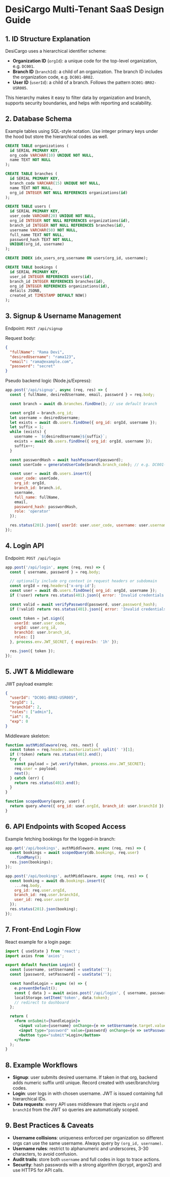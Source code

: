 # DesiCargo Multi-Tenant SaaS Design Guide

## 1. ID Structure Explanation

DesiCargo uses a hierarchical identifier scheme:

- **Organization ID** (`orgId`): a unique code for the top-level organization, e.g. `DC001`.
- **Branch ID** (`branchId`): a child of an organization. The branch ID includes the organization code, e.g. `DC001-BR02`.
- **User ID** (`userId`): a child of a branch. Follows the pattern `DC001-BR02-USR005`.

This hierarchy makes it easy to filter data by organization and branch, supports security boundaries, and helps with reporting and scalability.

## 2. Database Schema

Example tables using SQL-style notation. Use integer primary keys under the hood but store the hierarchical codes as well.

```sql
CREATE TABLE organizations (
  id SERIAL PRIMARY KEY,
  org_code VARCHAR(10) UNIQUE NOT NULL,
  name TEXT NOT NULL
);

CREATE TABLE branches (
  id SERIAL PRIMARY KEY,
  branch_code VARCHAR(15) UNIQUE NOT NULL,
  name TEXT NOT NULL,
  org_id INTEGER NOT NULL REFERENCES organizations(id)
);

CREATE TABLE users (
  id SERIAL PRIMARY KEY,
  user_code VARCHAR(20) UNIQUE NOT NULL,
  org_id INTEGER NOT NULL REFERENCES organizations(id),
  branch_id INTEGER NOT NULL REFERENCES branches(id),
  username VARCHAR(50) NOT NULL,
  full_name TEXT NOT NULL,
  password_hash TEXT NOT NULL,
  UNIQUE(org_id, username)
);

CREATE INDEX idx_users_org_username ON users(org_id, username);

CREATE TABLE bookings (
  id SERIAL PRIMARY KEY,
  user_id INTEGER REFERENCES users(id),
  branch_id INTEGER REFERENCES branches(id),
  org_id INTEGER REFERENCES organizations(id),
  details JSONB,
  created_at TIMESTAMP DEFAULT NOW()
);
```

## 3. Signup & Username Management

Endpoint: `POST /api/signup`

Request body:
```json
{
  "fullName": "Rama Devi",
  "desiredUsername": "rama123",
  "email": "rama@example.com",
  "password": "secret"
}
```

Pseudo backend logic (Node.js/Express):

```js
app.post('/api/signup', async (req, res) => {
  const { fullName, desiredUsername, email, password } = req.body;

  const branch = await db.branches.findOne(); // use default branch

  const orgId = branch.org_id;
  let username = desiredUsername;
  let exists = await db.users.findOne({ org_id: orgId, username });
  let suffix = 1;
  while (exists) {
    username = `${desiredUsername}${suffix}`;
    exists = await db.users.findOne({ org_id: orgId, username });
    suffix++;
  }

  const passwordHash = await hashPassword(password);
  const userCode = generateUserCode(branch.branch_code); // e.g. DC001-BR02-USR005

  const user = await db.users.insert({
    user_code: userCode,
    org_id: orgId,
    branch_id: branch.id,
    username,
    full_name: fullName,
    email,
    password_hash: passwordHash,
    role: 'operator'
  });

  res.status(201).json({ userId: user.user_code, username: user.username });
});
```

## 4. Login API

Endpoint: `POST /api/login`

```js
app.post('/api/login', async (req, res) => {
  const { username, password } = req.body;

  // optionally include org context in request headers or subdomain
  const orgId = req.headers['x-org-id'];
  const user = await db.users.findOne({ org_id: orgId, username });
  if (!user) return res.status(401).json({ error: 'Invalid credentials' });

  const valid = await verifyPassword(password, user.password_hash);
  if (!valid) return res.status(401).json({ error: 'Invalid credentials' });

  const token = jwt.sign({
    userId: user.user_code,
    orgId: user.org_id,
    branchId: user.branch_id,
    roles: []
  }, process.env.JWT_SECRET, { expiresIn: '1h' });

  res.json({ token });
});
```

## 5. JWT & Middleware

JWT payload example:
```json
{
  "userId": "DC001-BR02-USR005",
  "orgId": 1,
  "branchId": 2,
  "roles": ["admin"],
  "iat": 0,
  "exp": 0
}
```

Middleware skeleton:
```js
function authMiddleware(req, res, next) {
  const token = req.headers.authorization?.split(' ')[1];
  if (!token) return res.status(401).end();
  try {
    const payload = jwt.verify(token, process.env.JWT_SECRET);
    req.user = payload;
    next();
  } catch (err) {
    return res.status(401).end();
  }
}

function scopedQuery(query, user) {
  return query.where({ org_id: user.orgId, branch_id: user.branchId });
}
```

## 6. API Endpoints with Scoped Access

Example fetching bookings for the logged-in branch:
```js
app.get('/api/bookings', authMiddleware, async (req, res) => {
  const bookings = await scopedQuery(db.bookings, req.user)
    .findMany();
  res.json(bookings);
});

app.post('/api/bookings', authMiddleware, async (req, res) => {
  const booking = await db.bookings.insert({
    ...req.body,
    org_id: req.user.orgId,
    branch_id: req.user.branchId,
    user_id: req.user.userId
  });
  res.status(201).json(booking);
});
```

## 7. Front-End Login Flow

React example for a login page:
```jsx
import { useState } from 'react';
import axios from 'axios';

export default function Login() {
  const [username, setUsername] = useState('');
  const [password, setPassword] = useState('');

  const handleLogin = async (e) => {
    e.preventDefault();
    const { data } = await axios.post('/api/login', { username, password });
    localStorage.setItem('token', data.token);
    // redirect to dashboard
  };

  return (
    <form onSubmit={handleLogin}>
      <input value={username} onChange={e => setUsername(e.target.value)} placeholder="Username" />
      <input type="password" value={password} onChange={e => setPassword(e.target.value)} placeholder="Password" />
      <button type="submit">Login</button>
    </form>
  );
}
```

## 8. Example Workflows

- **Signup**: user submits desired username. If taken in that org, backend adds numeric suffix until unique. Record created with user/branch/org codes.
- **Login**: user logs in with chosen username. JWT is issued containing full hierarchical IDs.
- **Data requests**: every API uses middleware that injects `orgId` and `branchId` from the JWT so queries are automatically scoped.

## 9. Best Practices & Caveats

- **Username collisions**: uniqueness enforced per organization so different orgs can use the same username. Always query by `(org_id, username)`.
- **Username rules**: restrict to alphanumeric and underscores, 3-30 characters, to avoid confusion.
- **Audit trails**: store both `username` and full codes in logs to trace actions.
- **Security**: hash passwords with a strong algorithm (bcrypt, argon2) and use HTTPS for API calls.

